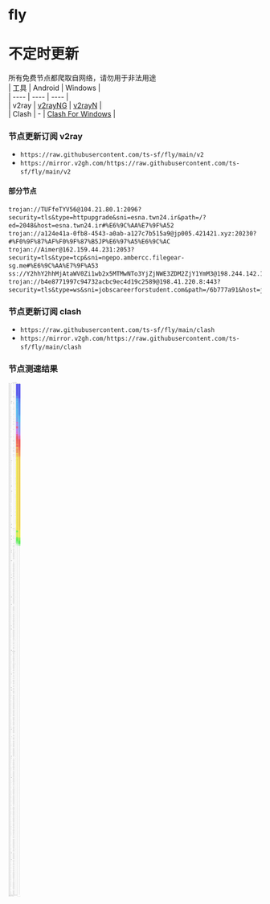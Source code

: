 # fly
# 不定时更新
所有免费节点都爬取自网络，请勿用于非法用途  
|  工具  | Android  | Windows  |  
|  ----  | ----   | ----  |  
| v2ray  | [v2rayNG](https://github.com/2dust/v2rayNG/releases) | [v2rayN](https://github.com/2dust/v2rayN/releases) |  
| Clash  | - | [Clash For Windows](https://github.com/2dust/clashN/releases) | 
  
### 节点更新订阅  v2ray
- `https://raw.githubusercontent.com/ts-sf/fly/main/v2`  
- `https://mirror.v2gh.com/https://raw.githubusercontent.com/ts-sf/fly/main/v2`  

#### 部分节点  
``` 
trojan://TUFfeTYV56@104.21.80.1:2096?security=tls&type=httpupgrade&sni=esna.twn24.ir&path=/?ed=2048&host=esna.twn24.ir#%E6%9C%AA%E7%9F%A52
trojan://a124e41a-0fb8-4543-a0ab-a127c7b515a9@jp005.421421.xyz:20230?#%F0%9F%87%AF%F0%9F%87%B5JP%E6%97%A5%E6%9C%AC
trojan://Aimer@162.159.44.231:2053?security=tls&type=tcp&sni=ngepo.ambercc.filegear-sg.me#%E6%9C%AA%E7%9F%A53
ss://Y2hhY2hhMjAtaWV0Zi1wb2x5MTMwNTo3YjZjNWE3ZDM2ZjY1YmM3@198.244.142.16:11205#%E6%9C%AA%E7%9F%A54%204.1MB%2Fs
trojan://b4e8771997c94732acbc9ec4d19c2589@198.41.220.8:443?security=tls&type=ws&sni=jobscareerforstudent.com&path=/6b777a91&host=jobscareerforstudent.com#%E6%9C%AA%E7%9F%A55
```
### 节点更新订阅  clash
- `https://raw.githubusercontent.com/ts-sf/fly/main/clash`  
- `https://mirror.v2gh.com/https://raw.githubusercontent.com/ts-sf/fly/main/clash`  

### 节点测速结果
![image](traffic.png)
